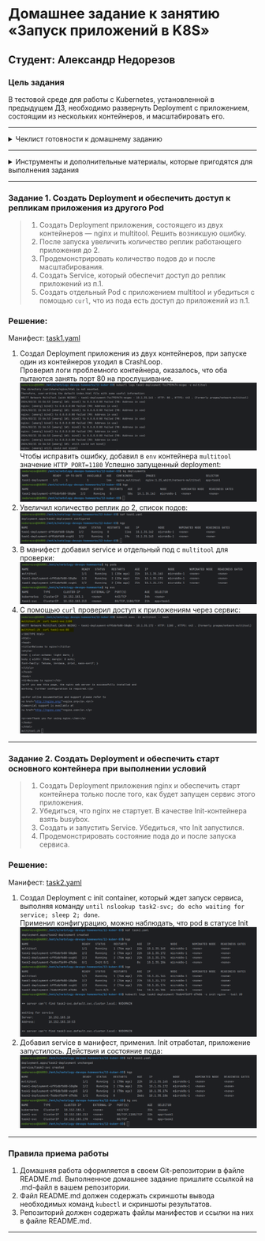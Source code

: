 # Домашнее задание к занятию «Запуск приложений в K8S»
## Студент: Александр Недорезов

### Цель задания

В тестовой среде для работы с Kubernetes, установленной в предыдущем ДЗ, необходимо развернуть Deployment с приложением, состоящим из нескольких контейнеров, и масштабировать его.

------

<details>
<summary>Чеклист готовности к домашнему заданию</summary>

1. Установленное k8s-решение (например, MicroK8S).
2. Установленный локальный kubectl.
3. Редактор YAML-файлов с подключенным Git-репозиторием.

</details>

------

<details>
<summary>Инструменты и дополнительные материалы, которые пригодятся для выполнения задания</summary>

### Инструменты и дополнительные материалы, которые пригодятся для выполнения задания

1. [Описание](https://kubernetes.io/docs/concepts/workloads/controllers/deployment/) Deployment и примеры манифестов.
2. [Описание](https://kubernetes.io/docs/concepts/workloads/pods/init-containers/) Init-контейнеров.
3. [Описание](https://github.com/wbitt/Network-MultiTool) Multitool.

</details>

------

### Задание 1. Создать Deployment и обеспечить доступ к репликам приложения из другого Pod

> 1. Создать Deployment приложения, состоящего из двух контейнеров — nginx и multitool. Решить возникшую ошибку.
> 2. После запуска увеличить количество реплик работающего приложения до 2.
> 3. Продемонстрировать количество подов до и после масштабирования.
> 4. Создать Service, который обеспечит доступ до реплик приложений из п.1.
> 5. Создать отдельный Pod с приложением multitool и убедиться с помощью `curl`, что из пода есть доступ до приложений из п.1.

### Решение:

Манифест: [task1.yaml](task1.yaml)

1. Создал Deployment приложения из двух контейнеров, при запуске один из контейнеров уходил в CrashLoop.  
Проверил логи проблемного контейнера, оказалось, что оба пытаются занять порт 80 на прослушивание. 
![](img/01.png)
Чтобы исправить ошибку, добавил в `env` контейнера `multitool` значение `HTTP_PORT=1180`
Успешно запущенный deployment:
![](img/02.png)
2. Увеличил количество реплик до 2, список подов:
![](img/03.png)
3. В манифест добавил service и отдельный под с `multitool` для проверки:
![](img/04.png)
4. С помощью `curl` проверил доступ к приложениям через сервис:
![](img/05.png)

------

### Задание 2. Создать Deployment и обеспечить старт основного контейнера при выполнении условий

> 1. Создать Deployment приложения nginx и обеспечить старт контейнера только после того, как будет запущен сервис этого приложения.
> 2. Убедиться, что nginx не стартует. В качестве Init-контейнера взять busybox.
> 3. Создать и запустить Service. Убедиться, что Init запустился.
> 4. Продемонстрировать состояние пода до и после запуска сервиса.

### Решение:

Манифест: [task2.yaml](task2.yaml)

1. Создал Deployment с init container, который ждет запуск сервиса, выполняя команду ```until nslookup task2-svc; do echo waiting for service; sleep 2; done```.  
Применил конфигурацию, можно наблюдать, что pod в статусе Init
![](img/06.png)
2. Добавил service в манифест, применил. Init отработал, приложение запустилось.
Действия и состояние пода:
![](img/07.png)

------

### Правила приема работы

1. Домашняя работа оформляется в своем Git-репозитории в файле README.md. Выполненное домашнее задание пришлите ссылкой на .md-файл в вашем репозитории.
2. Файл README.md должен содержать скриншоты вывода необходимых команд `kubectl` и скриншоты результатов.
3. Репозиторий должен содержать файлы манифестов и ссылки на них в файле README.md.

------